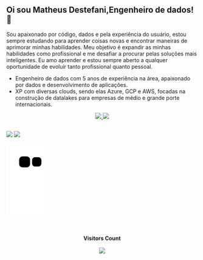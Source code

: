 ## Oi sou Matheus Destefani,Engenheiro de dados! 🎲

Sou apaixonado por código, dados e pela experiência do usuário, estou sempre estudando para aprender coisas novas e encontrar maneiras de aprimorar minhas habilidades. Meu objetivo é expandir as minhas habilidades como profissional e me desafiar a procurar pelas soluções mais inteligentes. Eu amo aprender e estou sempre aberto a qualquer oportunidade de evoluir tanto profissional quanto pessoal.

- Engenheiro de dados com 5 anos de experiência na área, apaixonado por dados e desenvolvimento de aplicações.
- XP com diversas clouds, sendo elas Azure, GCP e AWS, focadas na construção de datalakes para empresas de médio e grande porte internacionais.

<div align="center">
  <a href="https://github.com/Destefanii"> 
  <img height="150em" src="https://github-readme-stats.vercel.app/api?username=Destefanii&show_icons=true&theme=tokyonight&include_all_commits=true&count_private=true"/>
  <img height="150em" src="https://github-readme-stats.vercel.app/api/top-langs/?username=Destefanii&layout=compact&langs_count=7&theme=tokyonight"/>
</div>
  
  ##
 
<div>
  <a href = "mailto:matheus.destefani43@gmail.com"><img src="https://img.shields.io/badge/-Gmail-%23333?style=for-the-badge&logo=gmail&logoColor=white" target="_blank"></a>
  <a href="https://www.linkedin.com/in/matheus-destefani/" target="_blank"><img src="https://img.shields.io/badge/-LinkedIn-%230077B5?style=for-the-badge&logo=linkedin&logoColor=white" target="_blank"></a> 
 
  ![Snake animation](https://github.com/destefanii/destefanii/blob/output/github-contribution-grid-snake.svg)
  <div align="center">
    <br>
      <p align="centre"><b>Visitors Count</b></p>  
      <p align="center"><img align="center" src="https://profile-counter.glitch.me/{Destefanii}/count.svg" /></p> 
    <br>
  </div>
</div>
